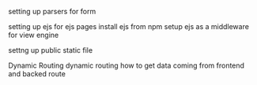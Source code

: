 setting up parsers for form

setting up ejs for ejs pages
    install ejs from npm
    setup ejs  as a middleware for view engine

settng up public static file


Dynamic Routing 
    dynamic routing
    how to get data coming from frontend and backed route
